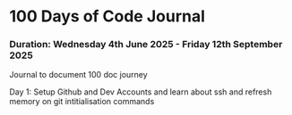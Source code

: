 # 100 Days of Code Journal 

### Duration: Wednesday 4th June 2025 - Friday 12th September 2025

Journal to document 100 doc journey 

Day 1: Setup Github and Dev Accounts and learn about ssh and refresh memory on git intitialisation commands


